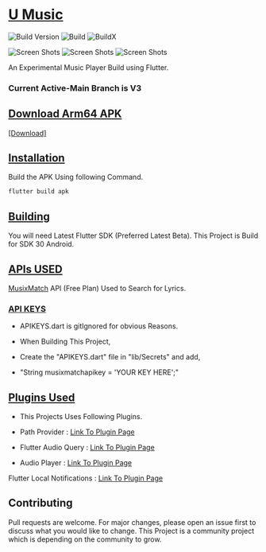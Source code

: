 # <ins>U Music</ins>

![Build Version](https://img.shields.io/badge/V-10.0.0-brightgreen)
![Build](https://img.shields.io/badge/Status-Stable-brightgreen)
![BuildX](https://img.shields.io/badge/FlutterChannel-Stable-blue)


![Screen Shots](https://raw.githubusercontent.com/SrilalS/U-Music/V3/Screenshots/1.jpg?raw=true)
![Screen Shots](https://raw.githubusercontent.com/SrilalS/U-Music/V3/Screenshots/2.jpg?raw=true)
![Screen Shots](https://raw.githubusercontent.com/SrilalS/U-Music//V3/Screenshots/3.jpg?raw=true)


An Experimental Music Player Build using Flutter.

### Current Active-Main Branch is V3

## <ins>Download Arm64 APK</ins>

[[Download]](https://github.com/SrilalS/U-Music/releases/)


## <ins>Installation</ins>

Build the APK Using following Command.


```bash
flutter build apk
```
## <ins>Building</ins>
You will need Latest Flutter SDK (Preferred Latest Beta).
This Project is Build for SDK 30 Android.

## <ins>APIs USED</ins>
[MusixMatch](https://developer.musixmatch.com/) API (Free Plan) Used to Search for Lyrics.

### <ins>API KEYS</ins>
- APIKEYS.dart is gitIgnored for obvious Reasons.

- When Building This Project,

- Create the "APIKEYS.dart" file in "lib/Secrets" and add,

- "String musixmatchapikey = 'YOUR KEY HERE';"

## <ins>Plugins Used</ins>
- This Projects Uses Following Plugins.

- Path Provider : [Link To Plugin Page](https://pub.dev/packages/path_provider)

- Flutter Audio Query : [Link To Plugin Page](https://pub.dev/packages/flutter_audio_query)

- Audio Player : [Link To Plugin Page](https://pub.dev/packages/audioplayer)

Flutter Local Notifications : [Link To Plugin Page](https://pub.dev/packages/flutter_local_notifications)

## Contributing
Pull requests are welcome. For major changes, please open an issue first to discuss what you would like to change. This Project is a community project which is depending on the community to grow.

